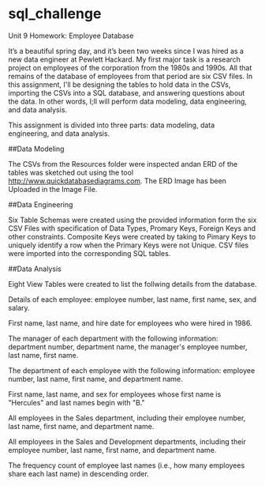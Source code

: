 # sql_challenge
Unit 9 Homework: Employee Database


It’s a beautiful spring day, and it’s been two weeks since I was hired as a new data engineer at Pewlett Hackard. My first major task is a research project on employees of the corporation from the 1980s and 1990s. All that remains of the database of employees from that period are six CSV files.
In this assignment, I'll be designing the tables to hold data in the CSVs, importing the CSVs into a SQL database, and answering questions about the data. In other words, I;ll will perform data modeling, data engineering, and data analysis.





This assignment is divided into three parts: data modeling, data engineering, and data analysis.

##Data Modeling

The CSVs from the Resources folder were inspected  andan ERD of the tables was sketched out  using the tool  http://www.quickdatabasediagrams.com.
The ERD Image has been Uploaded in the Image File.

##Data Engineering

Six Table Schemas were created using the provided information form the six CSV Files with specification of Data Types, Promary Keys, Foreign Keys and other constraints.
Composite Keys were created by taking to Pimary Keys to uniquely identify a row when the Primary Keys were not Unique.
CSV files were imported into the corresponding SQL tables.


##Data Analysis

Eight View Tables were created to list the follwing details from the database.

Details of each employee: employee number, last name, first name, sex, and salary.

First name, last name, and hire date for employees who were hired in 1986.

The manager of each department with the following information: department number, department name, the manager's employee number, last name, first name.

The department of each employee with the following information: employee number, last name, first name, and department name.

First name, last name, and sex for employees whose first name is "Hercules" and last names begin with "B."

All employees in the Sales department, including their employee number, last name, first name, and department name.

All employees in the Sales and Development departments, including their employee number, last name, first name, and department name.

The frequency count of employee last names (i.e., how many employees share each last name) in descending order.

